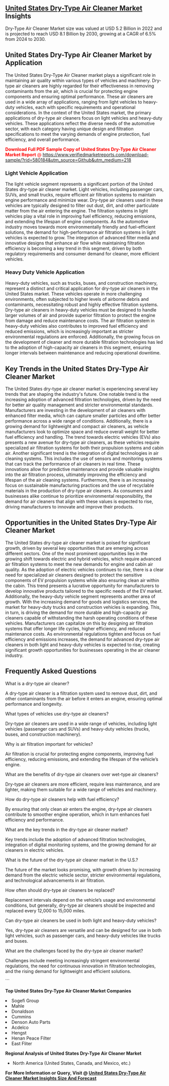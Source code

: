 <h2><a href="https://www.verifiedmarketreports.com/download-sample/?rid=580184&amp;utm_source=Github&amp;utm_medium=218" target="_blank">United States Dry-Type Air Cleaner Market</a> Insights</h2><p>Dry-Type Air Cleaner Market size was valued at USD 5.2 Billion in 2022 and is projected to reach USD 8.1 Billion by 2030, growing at a CAGR of 6.5% from 2024 to 2030.</p><p> <h2>United States Dry-Type Air Cleaner Market by Application</h2> The United States Dry-Type Air Cleaner market plays a significant role in maintaining air quality within various types of vehicles and machinery. Dry-type air cleaners are highly regarded for their effectiveness in removing contaminants from the air, which is crucial for protecting engine components and ensuring optimal performance. These air cleaners are used in a wide array of applications, ranging from light vehicles to heavy-duty vehicles, each with specific requirements and operational considerations. In the context of the United States market, the primary applications of dry-type air cleaners focus on light vehicles and heavy-duty vehicles. These applications reflect the diverse needs of the automotive sector, with each category having unique design and filtration specifications to meet the varying demands of engine protection, fuel efficiency, and overall performance. <p><span class=""><span style="color: #ff0000;"><strong>Download Full PDF Sample Copy of United States Dry-Type Air Cleaner Market Report</strong> @ </span><a href="https://www.verifiedmarketreports.com/download-sample/?rid=580184&amp;utm_source=Github&amp;utm_medium=218" target="_blank">https://www.verifiedmarketreports.com/download-sample/?rid=580184&amp;utm_source=Github&amp;utm_medium=218</a></span></p> <h3>Light Vehicle Application</h3> The light vehicle segment represents a significant portion of the United States dry-type air cleaner market. Light vehicles, including passenger cars, SUVs, and small trucks, require efficient air filtration systems to maintain engine performance and minimize wear. Dry-type air cleaners used in these vehicles are typically designed to filter out dust, dirt, and other particulate matter from the air entering the engine. The filtration systems in light vehicles play a vital role in improving fuel efficiency, reducing emissions, and extending the lifespan of engine components. As the automotive industry moves towards more environmentally friendly and fuel-efficient solutions, the demand for high-performance air filtration systems in light vehicles is expected to grow. The integration of advanced filter media and innovative designs that enhance air flow while maintaining filtration efficiency is becoming a key trend in this segment, driven by both regulatory requirements and consumer demand for cleaner, more efficient vehicles. <h3>Heavy Duty Vehicle Application</h3> Heavy-duty vehicles, such as trucks, buses, and construction machinery, represent a distinct and critical application for dry-type air cleaners in the United States market. These vehicles operate in more challenging environments, often subjected to higher levels of airborne debris and contaminants, necessitating robust and highly effective filtration systems. Dry-type air cleaners in heavy-duty vehicles must be designed to handle larger volumes of air and provide superior filtration to protect the engine from damage and reduce maintenance costs. The air filtration system in heavy-duty vehicles also contributes to improved fuel efficiency and reduced emissions, which is increasingly important as stricter environmental regulations are enforced. Additionally, the growing focus on the development of cleaner and more durable filtration technologies has led to the adoption of high-capacity air cleaners in this segment, ensuring longer intervals between maintenance and reducing operational downtime. <h2>Key Trends in the United States Dry-Type Air Cleaner Market</h2> The United States dry-type air cleaner market is experiencing several key trends that are shaping the industry's future. One notable trend is the increasing adoption of advanced filtration technologies, driven by the need for better air quality management and stricter environmental standards. Manufacturers are investing in the development of air cleaners with enhanced filter media, which can capture smaller particles and offer better performance across a wide range of conditions. Additionally, there is a growing demand for lightweight and compact air cleaners, as vehicle manufacturers look to optimize space and reduce overall weight for better fuel efficiency and handling. The trend towards electric vehicles (EVs) also presents a new avenue for dry-type air cleaners, as these vehicles require specialized air filtration systems for both their propulsion systems and cabin air. Another significant trend is the integration of digital technologies in air cleaning systems. This includes the use of sensors and monitoring systems that can track the performance of air cleaners in real time. These innovations allow for predictive maintenance and provide valuable insights into the air filtration process, ultimately improving the efficiency and lifespan of the air cleaning systems. Furthermore, there is an increasing focus on sustainable manufacturing practices and the use of recyclable materials in the production of dry-type air cleaners. As consumers and businesses alike continue to prioritize environmental responsibility, the demand for air cleaners that align with these values is expected to rise, driving manufacturers to innovate and improve their products. <h2>Opportunities in the United States Dry-Type Air Cleaner Market</h2> The United States dry-type air cleaner market is poised for significant growth, driven by several key opportunities that are emerging across different sectors. One of the most prominent opportunities lies in the growing shift towards electric and hybrid vehicles, which require advanced air filtration systems to meet the new demands for engine and cabin air quality. As the adoption of electric vehicles continues to rise, there is a clear need for specialized air cleaners designed to protect the sensitive components of EV propulsion systems while also ensuring clean air within the cabin. This trend presents a lucrative opportunity for manufacturers to develop innovative products tailored to the specific needs of the EV market. Additionally, the heavy-duty vehicle segment represents another area of growth. With the increasing demand for goods and logistics services, the market for heavy-duty trucks and construction vehicles is expanding. This, in turn, is driving the demand for more durable and high-capacity air cleaners capable of withstanding the harsh operating conditions of these vehicles. Manufacturers can capitalize on this by designing air filtration systems that offer longer life cycles, higher efficiency, and reduced maintenance costs. As environmental regulations tighten and focus on fuel efficiency and emissions increases, the demand for advanced dry-type air cleaners in both light and heavy-duty vehicles is expected to rise, creating significant growth opportunities for businesses operating in the air cleaner industry. <h2>Frequently Asked Questions</h2> <p>What is a dry-type air cleaner?</p> <p>A dry-type air cleaner is a filtration system used to remove dust, dirt, and other contaminants from the air before it enters an engine, ensuring optimal performance and longevity.</p> <p>What types of vehicles use dry-type air cleaners?</p> <p>Dry-type air cleaners are used in a wide range of vehicles, including light vehicles (passenger cars and SUVs) and heavy-duty vehicles (trucks, buses, and construction machinery).</p> <p>Why is air filtration important for vehicles?</p> <p>Air filtration is crucial for protecting engine components, improving fuel efficiency, reducing emissions, and extending the lifespan of the vehicle’s engine.</p> <p>What are the benefits of dry-type air cleaners over wet-type air cleaners?</p> <p>Dry-type air cleaners are more efficient, require less maintenance, and are lighter, making them suitable for a wide range of vehicles and machinery.</p> <p>How do dry-type air cleaners help with fuel efficiency?</p> <p>By ensuring that only clean air enters the engine, dry-type air cleaners contribute to smoother engine operation, which in turn enhances fuel efficiency and performance.</p> <p>What are the key trends in the dry-type air cleaner market?</p> <p>Key trends include the adoption of advanced filtration technologies, integration of digital monitoring systems, and the growing demand for air cleaners in electric vehicles.</p> <p>What is the future of the dry-type air cleaner market in the U.S.?</p> <p>The future of the market looks promising, with growth driven by increasing demand from the electric vehicle sector, stricter environmental regulations, and technological advancements in air filtration.</p> <p>How often should dry-type air cleaners be replaced?</p> <p>Replacement intervals depend on the vehicle’s usage and environmental conditions, but generally, dry-type air cleaners should be inspected and replaced every 12,000 to 15,000 miles.</p> <p>Can dry-type air cleaners be used in both light and heavy-duty vehicles?</p> <p>Yes, dry-type air cleaners are versatile and can be designed for use in both light vehicles, such as passenger cars, and heavy-duty vehicles like trucks and buses.</p> <p>What are the challenges faced by the dry-type air cleaner market?</p> <p>Challenges include meeting increasingly stringent environmental regulations, the need for continuous innovation in filtration technologies, and the rising demand for lightweight and efficient solutions.</p> ```</p><p><strong>Top United States Dry-Type Air Cleaner Market Companies</strong></p><div data-test-id=""><p><li>Sogefi Group</li><li> Mahle</li><li> Donaldson</li><li> Cummins</li><li> Denson Auto Parts</li><li> Acdelco</li><li> Hengst</li><li> Henan Peace Filter</li><li> East Fliter</li></p><div><strong>Regional Analysis of&nbsp;United States Dry-Type Air Cleaner Market</strong></div><ul><li dir="ltr"><p dir="ltr">North America&nbsp;(United States, Canada, and Mexico, etc.)</p></li></ul><p><strong>For More Information or Query, Visit @&nbsp;</strong><strong><a href="https://www.verifiedmarketreports.com/product/dry-type-air-cleaner-market/?utm_source=Github&amp;utm_medium=218" target="_blank">United States Dry-Type Air Cleaner Market Insights Size And Forecast</a></strong></p></div>
